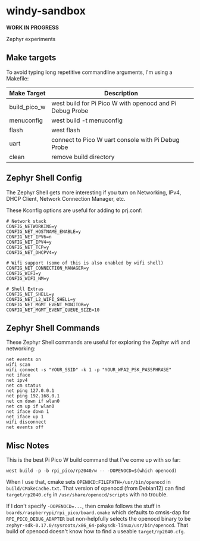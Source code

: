 # windy-sandbox

**WORK IN PROGRESS**

Zephyr experiments


## Make targets

To avoid typing long repetitive commandline arguments, I'm using a Makefile:

| Make Target    | Description                                              |
| -------------- | -------------------------------------------------------- |
| build\_pico\_w | west build for Pi Pico W with openocd and Pi Debug Probe |
| menuconfig     | west build -t menuconfig                                 |
| flash          | west flash                                               |
| uart           | connect to Pico W uart console with Pi Debug Probe       |
| clean          | remove build directory                                   |


## Zephyr Shell Config

The Zephyr Shell gets more interesting if you turn on Networking, IPv4, DHCP
Client, Network Connection Manager, etc.

These Kconfig options are useful for adding to prj.conf:

```
# Network stack
CONFIG_NETWORKING=y
CONFIG_NET_HOSTNAME_ENABLE=y
CONFIG_NET_IPV6=n
CONFIG_NET_IPV4=y
CONFIG_NET_TCP=y
CONFIG_NET_DHCPV4=y

# Wifi support (some of this is also enabled by wifi shell)
CONFIG_NET_CONNECTION_MANAGER=y
CONFIG_WIFI=y
CONFIG_WIFI_NM=y

# Shell Extras
CONFIG_NET_SHELL=y
CONFIG_NET_L2_WIFI_SHELL=y
CONFIG_NET_MGMT_EVENT_MONITOR=y
CONFIG_NET_MGMT_EVENT_QUEUE_SIZE=10
```


## Zephyr Shell Commands

These Zephyr Shell commands are useful for exploring the Zephyr wifi and
networking:

```
net events on
wifi scan
wifi connect -s "YOUR_SSID" -k 1 -p "YOUR_WPA2_PSK_PASSPHRASE"
net iface
net ipv4
net cm status
net ping 127.0.0.1
net ping 192.168.0.1
net cm down if wlan0
net cm up if wlan0
net iface down 1
net iface up 1
wifi disconnect
net events off
```


## Misc Notes

This is the best Pi Pico W build command that I've come up with so far:
```
west build -p -b rpi_pico/rp2040/w -- -DOPENOCD=$(which openocd)
```

When I use that, cmake sets `OPENOCD:FILEPATH=/usr/bin/openocd` in
`build/CMakeCache.txt`. That version of openocd (from Debian12) can find
`target/rp2040.cfg` in `/usr/share/openocd/scripts` with no trouble.

If I don't specify `-DOPENOCD=...`, then cmake follows the stuff in
`boards/raspberrypi/rpi_pico/board.cmake` which defaults to cmsis-dap for
`RPI_PICO_DEBUG_ADAPTER` but non-helpfully selects the openocd binary to be
`zephyr-sdk-0.17.0/sysroots/x86_64-pokysdk-linux/usr/bin/openocd`. That build
of openocd doesn't know how to find a useable `target/rp2040.cfg`.
